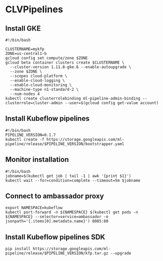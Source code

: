 # CLVPipelines

## Install GKE

```
#!/bin/bash
  
CLUSTERNAME=mykfp
ZONE=us-central1-b
gcloud config set compute/zone $ZONE
gcloud beta container clusters create $CLUSTERNAME \
  --cluster-version 1.11.8-gke.6 --enable-autoupgrade \
  --zone $ZONE \
  --scopes cloud-platform \
  --enable-cloud-logging \
  --enable-cloud-monitoring \
  --machine-type n1-standard-2 \
  --num-nodes 4
kubectl create clusterrolebinding ml-pipeline-admin-binding --clusterrole=cluster-admin --user=$(gcloud config get-value account)
```

## Install Kubeflow pipelines
```
#!/bin/bash
PIPELINE_VERSION=0.1.7
kubectl create -f https://storage.googleapis.com/ml-pipeline/release/$PIPELINE_VERSION/bootstrapper.yaml
```
## Monitor installation
```
#!/bin/bash
jobname=$(kubectl get job | tail -1 | awk '{print $1}')
kubectl wait --for=condition=complete --timeout=5m $jobname
```

## Connect to ambassador proxy
```
export NAMESPACE=kubeflow
kubectl port-forward -n ${NAMESPACE} $(kubectl get pods -n ${NAMESPACE} --selector=service=ambassador -o jsonpath='{.items[0].metadata.name}') 8085:80
```

## Install Kubeflow pipelines SDK
```
pip install https://storage.googleapis.com/ml-pipeline/release/$PIPELINE_VERSION/kfp.tar.gz --upgrade
```
